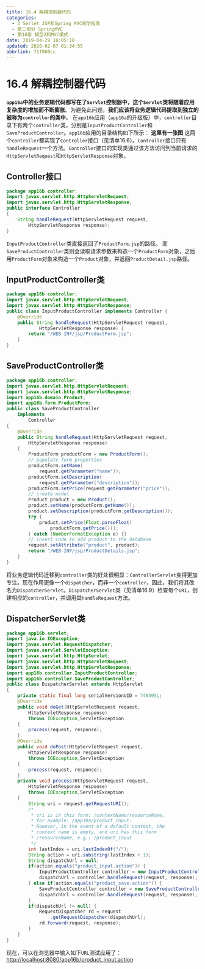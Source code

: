 ```yaml
---
title: 16.4 解耦控制器代码
categories: 
  - 3 Serlet JSP和Spring MVC初学指南
  - 第二部分 SpringMVC
  - 第16章 模型2和MVC模式
date: 2019-04-29 16:05:18
updated: 2020-02-07 01:34:55
abbrlink: 71f908cc
---
```

# 16.4 解耦控制器代码 #
**`app16a`中的业务逻辑代码都写在了`Servlet`控制器中，这个`Servlet`类将随着应用复杂度的增加而不断膨胀**。为避免此问题，**我们应该将业务逻辑代码提取到独立的被称为`controller`的类中**。
在`app16b`应用（`app16a`的升级版）中，`controller`目录下有两个`controller`类，分别是`InputProductController`和`SaveProductController`。`app16b`应用的目录结构如下所示：
**这里有一张图**
这两个`controller`都实现了`Controller`接口（见清单16.6）。`Controller`接口只有`handleRequest`一个方法。`Controller`接口的实现类通过该方法访问到当前请求的`HttpServletRequest`和`HttpServletResponse`对象。
## Controller接口 ##
```java
package app16b.controller;
import javax.servlet.http.HttpServletRequest;
import javax.servlet.http.HttpServletResponse;
public interface Controller
{
    String handleRequest(HttpServletRequest request,
        HttpServletResponse response);
}
```
`InputProductController`类直接返回了`ProductForm.jsp`的路径。
而`SaveProductController`类则会读取请求参数来构造一个`ProductForm`对象，之后用`ProductForm`对象来构造一个`Product`对象，并返回`ProductDetail.jsp`路径。
## InputProductController类 ##
```java
package app16b.controller;
import javax.servlet.http.HttpServletRequest;
import javax.servlet.http.HttpServletResponse;
public class InputProductController implements Controller {
    @Override
    public String handleRequest(HttpServletRequest request,
            HttpServletResponse response) {
        return "/WEB-INF/jsp/ProductForm.jsp";
    }
}
```
## SaveProductController类 ##
```java
package app16b.controller;
import javax.servlet.http.HttpServletRequest;
import javax.servlet.http.HttpServletResponse;
import app16b.domain.Product;
import app16b.form.ProductForm;
public class SaveProductController
    implements
        Controller
{
    @Override
    public String handleRequest(HttpServletRequest request,
        HttpServletResponse response)
    {
        ProductForm productForm = new ProductForm();
        // populate form properties
        productForm.setName(
            request.getParameter("name"));
        productForm.setDescription(
            request.getParameter("description"));
        productForm.setPrice(request.getParameter("price"));
        // create model
        Product product = new Product();
        product.setName(productForm.getName());
        product.setDescription(productForm.getDescription());
        try {
            product.setPrice(Float.parseFloat(
                productForm.getPrice()));
        } catch (NumberFormatException e) {}
        // insert code to add product to the database
        request.setAttribute("product", product);
        return "/WEB-INF/jsp/ProductDetails.jsp";
    }
}

```
将业务逻辑代码迁移到`controller`类的好处很明显：`ControllerServlet`变得更加专注。现在作用更像一个`dispatcher`，而非一个`controller`，因此，我们将其改名为`DispatcherServlet`。`DispatcherServlet`类（见清单16.9）检查每个`URI`，创建相应的`controller`，并调用其`handleRequest`方法。
## DispatcherServlet类 ##
```java
package app16b.servlet;
import java.io.IOException;
import javax.servlet.RequestDispatcher;
import javax.servlet.ServletException;
import javax.servlet.http.HttpServlet;
import javax.servlet.http.HttpServletRequest;
import javax.servlet.http.HttpServletResponse;
import app16b.controller.InputProductController;
import app16b.controller.SaveProductController;
public class DispatcherServlet extends HttpServlet
{
    private static final long serialVersionUID = 748495L;
    @Override
    public void doGet(HttpServletRequest request,
        HttpServletResponse response)
        throws IOException,ServletException
    {
        process(request, response);
    }
    @Override
    public void doPost(HttpServletRequest request,
        HttpServletResponse response)
        throws IOException,ServletException
    {
        process(request, response);
    }
    private void process(HttpServletRequest request,
        HttpServletResponse response)
        throws IOException,ServletException
    {
        String uri = request.getRequestURI();
        /*
         * uri is in this form: /contextName/resourceName, 
         * for example: /app10a/product_input. 
         * However, in the event of a default context, the 
         * context name is empty, and uri has this form
         * /resourceName, e.g.: /product_input
         */
        int lastIndex = uri.lastIndexOf("/");
        String action = uri.substring(lastIndex + 1);
        String dispatchUrl = null;
        if(action.equals("product_input.action")) {
            InputProductController controller = new InputProductController();
            dispatchUrl = controller.handleRequest(request, response);
        } else if(action.equals("product_save.action")) {
            SaveProductController controller = new SaveProductController();
            dispatchUrl = controller.handleRequest(request, response);
        }
        if(dispatchUrl != null) {
            RequestDispatcher rd = request
                .getRequestDispatcher(dispatchUrl);
            rd.forward(request, response);
        }
    }
}

```
现在，可以在浏览器中输入如下`URL`测试应用了：
[http://localhost:8080/app16b/product_input.action](http://localhost:8080/app16b/product_input.action)


